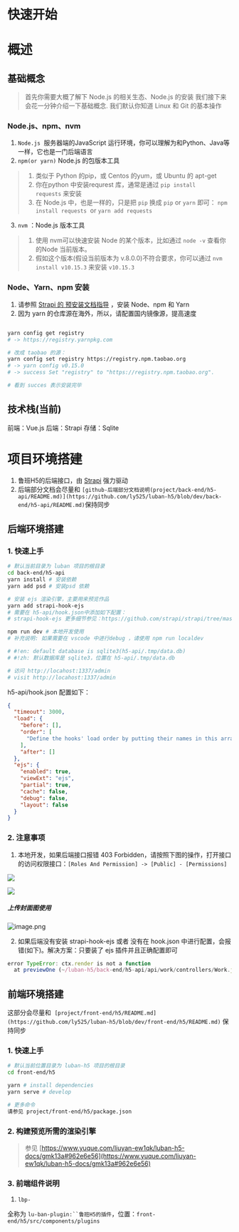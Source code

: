 # 快速开始

# 概述
## 基础概念
> 首先你需要大概了解下 Node.js 的相关生态、Node.js 的安装
我们接下来会花一分钟介绍一下基础概念. 我们默认你知道 Linux 和 Git 的基本操作
### Node.js、npm、nvm

1. `Node.js` 
 服务器端的JavaScript 运行环境，你可以理解为和Python、Java等一样，它也是一门后端语言
1. `npm(or yarn)` Node.js 的包版本工具
> 1. 类似于 Python 的pip，或 Centos 的yum，或 Ubuntu 的 apt-get
> 1. 你在python 中安装requrest 库，通常是通过 `pip install requests` 来安装
> 1. 在 Node.js 中，也是一样的，只是把 `pip` 换成 `pip` or `yarn` 即可： `npm install requests`  or `yarn add requests` 


3. `nvm` ：Node.js 版本工具
> 1. 使用 nvm可以快速安装 Node 的某个版本，比如通过 `node -v` 查看你的Node 当前版本。
> 1. 假如这个版本(假设当前版本为 v.8.0.0)不符合要求，你可以通过 `nvm install v10.15.3` 来安装 `v10.15.3` 


### Node、Yarn、npm 安装 

1. 请参照 [Strapi 的 预安装文档指导](https://strapi.io/documentation/3.0.0-beta.x/getting-started/install-requirements.html#installation-requirements) ，安装 Node、npm 和 Yarn
1. 因为 yarn 的仓库源在海外，所以，请配置国内镜像源，提高速度

```bash

yarn config get registry
# -> https://registry.yarnpkg.com 

# 改成 taobao 的源：
yarn config set registry https://registry.npm.taobao.org
# -> yarn config v0.15.0
# -> success Set "registry" to "https://registry.npm.taobao.org".

# 看到 succes 表示安装完毕
```

## 技术栈(当前)
前端：Vue.js
后端：Strapi
存储：Sqlite

# 项目环境搭建

1. 鲁班H5的后端接口，由 [Strapi](https://github.com/strapi/strapi/) 强力驱动
1. 后端部分文档会尽量和 `[github-后端部分文档说明(project/back-end/h5-api/README.md)](https://github.com/ly525/luban-h5/blob/dev/back-end/h5-api/README.md)`保持同步
## 后端环境搭建
### 1. 快速上手

```bash
# 默认当前目录为 luban 项目的根目录
cd back-end/h5-api
yarn install # 安装依赖
yarn add psd # 安装psd 依赖

# 安装 ejs 渲染引擎，主要用来预览作品
yarn add strapi-hook-ejs 
# 需要在 h5-api/hook.json中添加如下配置：
# strapi-hook-ejs 更多细节参见：https://github.com/strapi/strapi/tree/master/packages/strapi-hook-ejs#configuration

npm run dev # 本地开发使用
# 补充说明: 如果需要在 vscode 中进行debug ，请使用 npm run localdev

# #!en: default database is sqlite3(h5-api/.tmp/data.db)
# #!zh: 默认数据库是 sqlite3，位置在 h5-api/.tmp/data.db

# 访问 http://locahost:1337/admin
# visit http://locahost:1337/admin
```

h5-api/hook.json 配置如下：

```json
{
  "timeout": 3000,
  "load": {
    "before": [],
    "order": [
      "Define the hooks' load order by putting their names in this array in the right order"
    ],
    "after": []
  },
  "ejs": {
    "enabled": true,
    "viewExt": "ejs",
    "partial": true,
    "cache": false,
    "debug": false,
    "layout": false
  }
}
```


### 2. 注意事项

1. 本地开发，如果后端接口报错 403 Forbidden，请按照下图的操作，打开接口的访问权限接口：`[Roles And Permission] -> [Public] - [Permissions]`  

![](https://cdn.nlark.com/yuque/0/2019/png/358499/1567438464273-e0892ee2-5dca-45ec-a528-8090d80b23bd.png#align=left&display=inline&height=1016&originHeight=1016&originWidth=1906&size=0&status=done&width=1906)

![](https://cdn.nlark.com/yuque/0/2019/png/358499/1567438463824-d6b87f12-eecf-4ae2-aa9c-bb4c73c4127d.png#align=left&display=inline&height=1646&originHeight=1646&originWidth=1918&size=0&status=done&width=1918)

##### 上传封面图使用
![image.png](https://cdn.nlark.com/yuque/0/2019/png/358499/1567858269172-44561808-5d49-43b5-89c1-f4f876eeec24.png#align=left&display=inline&height=314&name=image.png&originHeight=628&originWidth=2004&size=288569&status=done&width=1002)

2. 如果后端没有安装 strapi-hook-ejs 或者 没有在 hook.json 中进行配置，会报错(如下)。解决方案：只要装了 ejs 插件并且正确配置即可
```javascript
error TypeError: ctx.render is not a function
  at previewOne (~/luban-h5/back-end/h5-api/api/work/controllers/Work.js:13:16)
```

## 前端环境搭建
这部分会尽量和  `[project/front-end/h5/README.md](https://github.com/ly525/luban-h5/blob/dev/front-end/h5/README.md)` 保持同步

### 1. 快速上手

```bash
# 默认当前位置目录为 luban-h5 项目的根目录
cd front-end/h5

yarn # install dependencies
yarn serve # develop

# 更多命令
请参见 project/front-end/h5/package.json 
```

### 2. 构建预览所需的渲染引擎
> 参见 [https://www.yuque.com/liuyan-ew1qk/luban-h5-docs/gmk13a#962e6e56](https://www.yuque.com/liuyan-ew1qk/luban-h5-docs/gmk13a#962e6e56)


### 3. 前端组件说明

1. `lbp-`

全称为 `lu-ban-plugin:``鲁班H5的插件`，位置：`front-end/h5/src/components/plugins`

